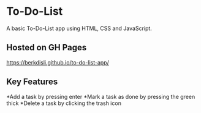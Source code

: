 # To-Do-List

A basic To-Do-List app using HTML, CSS and JavaScript.

## Hosted on GH Pages

https://berkdisli.github.io/to-do-list-app/

## Key Features

*Add a task by pressing enter
*Mark a task as done by pressing the green thick
*Delete a task by clicking the trash icon